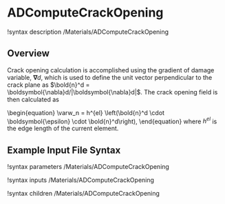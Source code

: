 # ADComputeCrackOpening

!syntax description /Materials/ADComputeCrackOpening

## Overview

Crack opening calculation is accomplished using the gradient of damage variable, $\boldsymbol{\nabla}d$, which is used to define the unit vector perpendicular to the crack plane as $\bold{n}^d = \boldsymbol{\nabla}d/|\boldsymbol{\nabla}d|$. The crack opening field is then calculated as

\begin{equation}
\varw_n = h^{el} \left(\bold{n}^d \cdot \boldsymbol{\epsilon} \cdot \bold{n}^d\right), 
\end{equation}
where $h^{el}$ is the edge length of the current element.

## Example Input File Syntax

!syntax parameters /Materials/ADComputeCrackOpening

!syntax inputs /Materials/ADComputeCrackOpening

!syntax children /Materials/ADComputeCrackOpening
